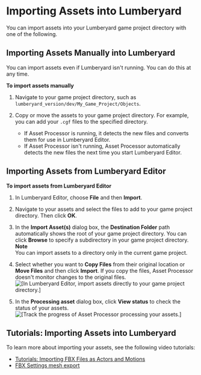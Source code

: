 # Importing Assets into Lumberyard<a name="asset-pipeline-importing"></a>

You can import assets into your Lumberyard game project directory with one of the following\.

## Importing Assets Manually into Lumberyard<a name="import-assets-manually"></a>

You can import assets even if Lumberyard isn't running\. You can do this at any time\.

**To import assets manually**

1. Navigate to your game project directory, such as `lumberyard_version/dev/My_Game_Project/Objects`\.

1. Copy or move the assets to your game project directory\. For example, you can add your `.cgf` files to the specified directory\.
   + If Asset Processor is running, it detects the new files and converts them for use in Lumberyard Editor\.
   + If Asset Processor isn't running, Asset Processor automatically detects the new files the next time you start Lumberyard Editor\.

## Importing Assets from Lumberyard Editor<a name="import-assets-in-lumberyard-editor"></a>

**To import assets from Lumberyard Editor**

1. In Lumberyard Editor, choose **File** and then **Import**\. 

1. Navigate to your assets and select the files to add to your game project directory\. Then click **OK**\.

1. In the **Import Asset\(s\)** dialog box, the **Destination Folder** path automatically shows the root of your game project directory\. You can click **Browse** to specify a subdirectory in your game project directory\.
**Note**  
You can import assets to a directory only in the current game project\.

1. Select whether you want to **Copy Files** from their original location or **Move Files** and then click **Import**\. If you copy the files, Asset Processor doesn't monitor changes to the original files\.  
![\[In Lumberyard Editor, import assets directly to your game project directory.\]](http://docs.aws.amazon.com/lumberyard/latest/userguide/images/assets/pipeline/asset-pipeline-importing.png)

1. In the **Processing asset** dialog box, click **View status** to check the status of your assets\.  
![\[Track the progress of Asset Processor processing your assets.\]](http://docs.aws.amazon.com/lumberyard/latest/userguide/images/assets/pipeline/asset-pipeline-importing-processing-status.png)

## Tutorials: Importing Assets into Lumberyard<a name="impoting-assets-into-lumberyard-tutorials"></a>

To learn more about importing your assets, see the following video tutorials:
+ [Tutorials: Importing FBX Files as Actors and Motions](importing-fbx-files-as-actors-motions.md)
+ [FBX Settings mesh export](fbx-mesh-export.md)